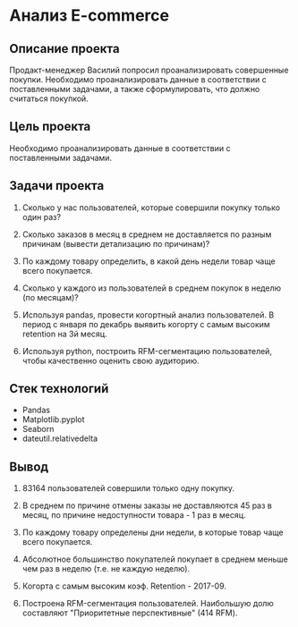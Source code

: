 # Анализ E-commerce 

## Описание проекта

Продакт-менеджер Василий попросил проанализировать совершенные покупки. Необходимо проанализировать данные в соответствии с поставленными задачами, а также сформулировать, что должно считаться покупкой.


## Цель проекта

Необходимо проанализировать данные в соответствии с поставленными задачами.


## Задачи проекта

1. Сколько у нас пользователей, которые совершили покупку только один раз? 

2. Сколько заказов в месяц в среднем не доставляется по разным причинам (вывести детализацию по причинам)?

3. По каждому товару определить, в какой день недели товар чаще всего покупается. 

4. Сколько у каждого из пользователей в среднем покупок в неделю (по месяцам)? 

5. Используя pandas, провести когортный анализ пользователей. В период с января по декабрь выявить когорту с самым высоким retention на 3й месяц.  

6. Используя python, построить RFM-сегментацию пользователей, чтобы качественно оценить свою аудиторию. 


## Стек технологий
* Pandas
* Matplotlib.pyplot
* Seaborn
* dateutil.relativedelta

## Вывод

1. 83164 пользователей совершили только одну покупку.

2. В среднем по причине отмены заказы не доставляются 45 раз в месяц, по причине недоступности товара - 1 раз в месяц.

3. По каждому товару определены дни недели, в которые товар чаще всего покупается.

4. Абсолютное большинство покупателей покупает в среднем меньше чем раз в неделю (т.е. не каждую неделю).

5. Когорта с самым высоким коэф. Retention - 2017-09.

6. Построена RFM-сегментация пользователей. Наибольшую долю составляют "Приоритетные перспективные" (414 RFM).
